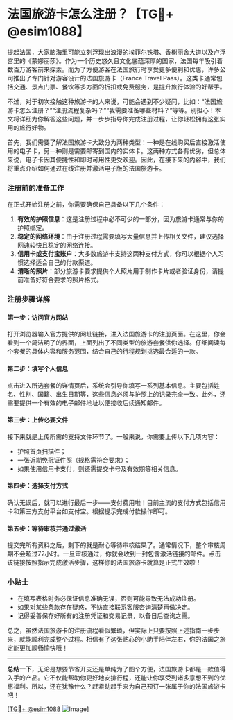 # 法国旅游卡怎么注册？【TG💪+ @esim1088】

提起法国，大家脑海里可能立刻浮现出浪漫的埃菲尔铁塔、香榭丽舍大道以及卢浮宫里的《蒙娜丽莎》。作为一个历史悠久且文化底蕴深厚的国家，法国每年吸引着数百万游客前来探索。而为了方便游客在法国旅行时享受更多便利和优惠，许多公司推出了专门针对游客设计的法国旅游卡（France Travel Pass）。这类卡通常包括交通、景点门票、餐饮等多方面的折扣或免费服务，是提升旅行体验的好帮手。

不过，对于初次接触这种旅游卡的人来说，可能会遇到不少疑问，比如：“法国旅游卡怎么注册？”“注册流程复杂吗？”“我需要准备哪些材料？”等等。别担心！本文将详细为你解答这些问题，并一步步指导你完成注册过程，让你轻松拥有这张实用的旅行好物。

首先，我们需要了解法国旅游卡大致分为两种类型：一种是在线购买后直接激活使用的电子卡，另一种则是需要邮寄到国内的实体卡。这两种方式各有优劣，但总体来说，电子卡因其便捷性和即时可用性更受欢迎。因此，在接下来的内容中，我们将重点介绍如何通过在线注册并激活电子版的法国旅游卡。

### 注册前的准备工作

在正式开始注册之前，你需要确保自己具备以下几个条件：

1. **有效的护照信息**：这是注册过程中必不可少的一部分，因为旅游卡通常与你的护照绑定。
2. **稳定的网络环境**：由于注册过程需要填写大量信息并上传相关文件，建议选择网速较快且稳定的网络连接。
3. **信用卡或支付宝账户**：大多数旅游卡支持这两种支付方式，你可以根据个人习惯选择适合自己的付款渠道。
4. **清晰的照片**：部分旅游卡要求提供个人照片用于制作卡片或者验证身份，请提前准备好符合要求的照片格式。

### 注册步骤详解

#### 第一步：访问官方网站
打开浏览器输入官方提供的网址链接，进入法国旅游卡的注册页面。在这里，你会看到一个简洁明了的界面，上面列出了不同类型的旅游套餐供你选择。仔细阅读每个套餐的具体内容和服务范围，结合自己的行程规划挑选最合适的一款。

#### 第二步：填写个人信息
点击进入所选套餐的详情页后，系统会引导你填写一系列基本信息。主要包括姓名、性别、国籍、出生日期等，这些信息必须与护照上的记录完全一致。此外，还需要提供一个有效的电子邮件地址以便接收后续通知邮件。

#### 第三步：上传必要文件
接下来就是上传所需的支持文件环节了。一般来说，你需要上传以下几项内容：
- 护照首页扫描件；
- 一张近期免冠证件照（规格需符合要求）；
- 如果使用信用卡支付，则还需提交卡号及有效期等相关信息。

#### 第四步：选择支付方式
确认无误后，就可以进行最后一步——支付费用啦！目前主流的支付方式包括信用卡和第三方支付平台如支付宝。根据提示完成付款操作即可。

#### 第五步：等待审核并通过激活
提交完所有资料之后，剩下的就是耐心等待审核结果了。通常情况下，整个审核周期不会超过72小时。一旦审核通过，你就会收到一封包含激活链接的邮件。点击该链接按照指示完成激活步骤，这样你的法国旅游卡就算是正式生效啦！

### 小贴士

- 在填写表格时务必保证信息准确无误，否则可能导致无法成功注册。
- 如果对某些条款存在疑惑，不妨直接联系客服咨询清楚再做决定。
- 记得妥善保存好所有的注册凭证和交易记录，以备日后查询之需。

总之，虽然法国旅游卡的注册流程看似繁琐，但实际上只要按照上述指南一步步来，就能顺利完成整个过程。相信有了这张贴心的小助手陪伴左右，你的法国之旅定能更加顺畅愉快哦！

---

**总结一下**，无论是想要节省开支还是单纯为了图个方便，法国旅游卡都是一款值得入手的产品。它不仅能帮助你更好地安排行程，还能让你享受到诸多意想不到的优惠福利。所以，还在犹豫什么？赶紧动起手来为自己预订一张属于你的法国旅游卡吧！

[[TG💪+ @esim1088](https://t.me/s/esim1088) ![Image](https://i.postimg.cc/4NQfJmqS/Snipaste-2025-05-13-00-14-12.png)]